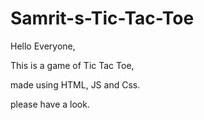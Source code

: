 # Samrit-s-Tic-Tac-Toe
Hello Everyone,  

This is a game of Tic Tac Toe, 

made using HTML, JS and Css.  

please have a look.
